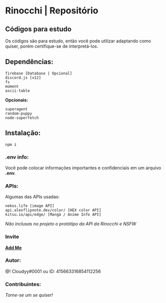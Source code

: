 # Rinocchi | Repositório

## Códigos para estudo
 Os códigos são para estudo, então você pode utilizar adaptando como quiser, porém certifique-se de interpretá-los.

## Dependências:

```
firebase [Database | Opcional]
discord.js [v12]
fs
moment
ascii-table
```
**Opcionais:**
```
superagent
random-puppy
node-superfetch
```
## Instalação:
```
npm i
```

### .env info:
 Você pode colocar informações importantes e confidenciais em um arquivo **.env**.

### APIs:
 Algumas das APIs usadas:
```
nekos.life [image API]
api.alexflipnote.dev/color/ [HEX color API]
kitsu.io/api/edge/ [Mangá / Anime Info API]
```
 *Não inclusas no projeto o protótipo da API da Rinocchi e NSFW*

### Invite
**[Add Me](https://discord.com/oauth2/authorize?client_id=675877051328102400&scope=bot&permissions=1903619198)**
### Autor:
@! Cloudyy#0001 ou ID: 415663316854112256

### Contribuintes:
*Torne-se um se quiser!*
